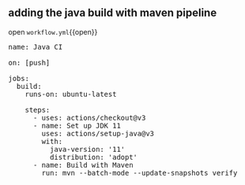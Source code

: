 ## adding the  java build with maven pipeline
open `workflow.yml`{{open}}  
<pre class="file" data-filename="app.js" data-target="prepend">
name: Java CI

on: [push]

jobs:
  build:
    runs-on: ubuntu-latest

    steps:
      - uses: actions/checkout@v3
      - name: Set up JDK 11
        uses: actions/setup-java@v3
        with:
          java-version: '11'
          distribution: 'adopt'
      - name: Build with Maven  
        run: mvn --batch-mode --update-snapshots verify
</pre>